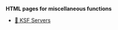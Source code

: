 **HTML pages for miscellaneous functions**

- [🔰 KSF Servers](https://ruukulada.github.io/HtmlPages/KsfServers.html)
